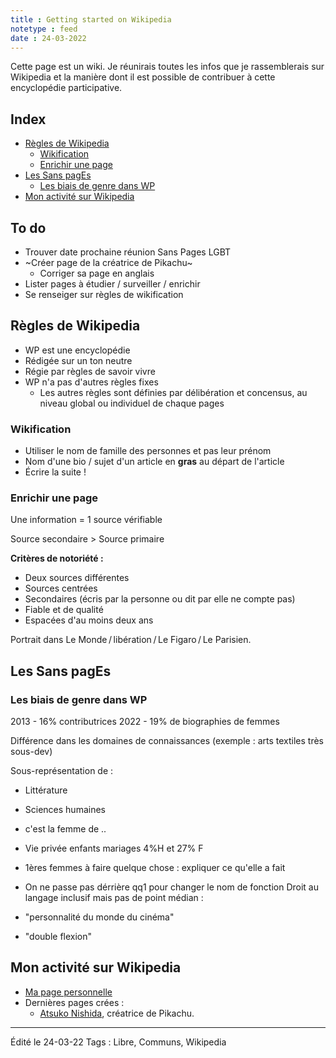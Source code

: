 ```yaml
---
title : Getting started on Wikipedia
notetype : feed
date : 24-03-2022
---
```

Cette page est un wiki. Je réunirais toutes les infos que je rassemblerais sur Wikipedia et la manière dont il est possible de contribuer à cette encyclopédie participative.

## Index  
<!-- TOC titleSize:2 tabSpaces:2 depthFrom:1 depthTo:3 withLinks:1 updateOnSave:1 orderedList:0 skip:2 title:0 charForUnorderedList:* -->
* [Règles de Wikipedia](#règles-de-wikipedia)
  * [Wikification](#wikification)
  * [Enrichir une page](#enrichir-une-page)
* [Les Sans pagEs](#les-sans-pages)
  * [Les biais de genre dans WP](#les-biais-de-genre-dans-wp)
* [Mon activité sur Wikipedia](#mon-activité-sur-wikipedia)
<!-- /TOC -->


## To do  

- Trouver date prochaine réunion Sans Pages LGBT
- ~Créer page de la créatrice de Pikachu~
  - Corriger sa page en anglais
- Lister pages à étudier / surveiller / enrichir
- Se renseiger sur règles de wikification

## Règles de Wikipedia

- WP est une encyclopédie
- Rédigée sur un ton neutre
- Régie par règles de savoir vivre
- WP n'a pas d'autres règles fixes
  - Les autres règles sont définies par délibération et concensus, au niveau global ou individuel de chaque pages

### Wikification
- Utiliser le nom de famille des personnes et pas leur prénom
- Nom d'une bio / sujet d'un article en **gras** au départ de l'article
- Écrire la suite !

### Enrichir une page
Une information = 1 source vérifiable

Source secondaire > Source primaire

__Critères de notoriété :__
- Deux sources différentes
- Sources centrées
- Secondaires (écris par la personne ou dit par elle ne compte pas)
- Fiable et de qualité
- Espacées d'au moins deux ans

Portrait dans Le Monde / libération / Le Figaro / Le Parisien.

## Les Sans pagEs

### Les biais de genre dans WP

2013 - 16% contributrices
2022 - 19% de biographies de femmes

Différence dans les domaines de connaissances (exemple : arts textiles très sous-dev)

Sous-représentation de :
- Littérature
- Sciences humaines

- c'est la femme de ..
- Vie privée enfants mariages 4%H et 27% F
- 1ères femmes à faire quelque chose : expliquer ce qu'elle a fait

- On ne passe pas dérrière qq1 pour changer le nom de fonction
Droit au langage inclusif mais pas de point médian :

- "personnalité du monde du cinéma"
- "double flexion"

## Mon activité sur Wikipedia
- [Ma page personnelle](https://fr.wikipedia.org/wiki/Utilisatrice:Alex_Lambda)
- Dernières pages crées :
  - [Atsuko Nishida](https://fr.wikipedia.org/wiki/Utilisatrice:Alex_Lambda/Atsuko_Nishida), créatrice de Pikachu.

----
Édité le 24-03-22
Tags : Libre, Communs, Wikipedia